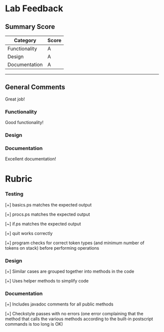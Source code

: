# Lab Feedback

## Summary Score

| Category       | Score |
| -------------- | ----- |
| Functionality  |   A   |
| Design         |   A   |
| Documentation  |   A   |

---

## General Comments
Great job!
### Functionality
Good functionality!
### Design

### Documentation
Excellent documentation!
# Rubric

### Testing

[+] basics.ps matches the expected output

[+] procs.ps matches the expected output

[~] if.ps matches the expected output

[+] quit works correctly

[+] program checks for correct token types (and minimum number of tokens on stack) before performing operations

### Design

[+] Similar cases are grouped together into methods in the code 

[+] Uses helper methods to simplify code

### Documentation

[+] Includes javadoc comments for all public methods

[+] Checkstyle passes with no errors (one error complaining that the method that calls the various methods according to the built-in postscript commands is too long is OK)
